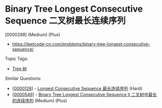 # Binary Tree Longest Consecutive Sequence 二叉树最长连续序列

[0000298] (Medium) (Plus)

- https://leetcode-cn.com/problems/binary-tree-longest-consecutive-sequence/

Topic Tags:

- [Tree 树](https://leetcode-cn.com/tag/tree/)

Similar Questions:

- [[0000128](https://leetcode-cn.com/problems/longest-consecutive-sequence/)] - [Longest Consecutive Sequence 最长连续序列](./0000128.longest-consecutive-sequence.md) (Hard)
- [[0000549](https://leetcode-cn.com/problems/binary-tree-longest-consecutive-sequence-ii/)] - [Binary Tree Longest Consecutive Sequence II 二叉树中最长的连续序列](./0000549.binary-tree-longest-consecutive-sequence-ii.md) (Medium) (Plus)
